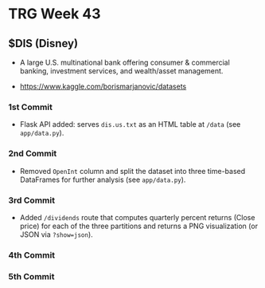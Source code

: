 # TRG Week 43

## $DIS (Disney)

- A large U.S. multinational bank offering consumer & commercial banking, investment services, and wealth/asset management.

- https://www.kaggle.com/borismarjanovic/datasets

### 1st Commit

- Flask API added: serves `dis.us.txt` as an HTML table at `/data` (see `app/data.py`).

### 2nd Commit

- Removed `OpenInt` column and split the dataset into three time-based DataFrames for further analysis (see `app/data.py`).

### 3rd Commit

- Added `/dividends` route that computes quarterly percent returns (Close price) for each of the three partitions and returns a PNG visualization (or JSON via `?show=json`).

### 4th Commit

### 5th Commit